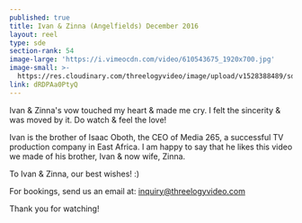 ```yaml
---
published: true
title: Ivan & Zinna (Angelfields) December 2016
layout: reel
type: sde
section-rank: 54
image-large: 'https://i.vimeocdn.com/video/610543675_1920x700.jpg'
image-small: >-
  https://res.cloudinary.com/threelogyvideo/image/upload/v1528388489/sde/ivan.jpg
link: dRDPAa0PtyQ
---
```

Ivan & Zinna's vow touched my heart & made me cry. I felt the sincerity & was moved by it. Do watch & feel the love! 

Ivan is the brother of Isaac Oboth, the CEO of Media 265, a successful TV production company in East Africa. I am happy to say that he likes this video we made of his brother, Ivan & now wife, Zinna. 

To Ivan & Zinna, our best wishes! :)

For bookings, send us an email at: inquiry@threelogyvideo.com

Thank you for watching!
